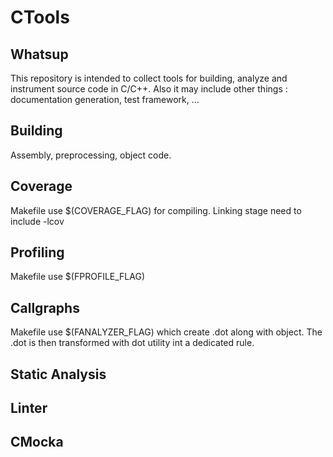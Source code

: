 # CTools

## Whatsup

This repository is intended to collect tools for building, analyze
and instrument source code in C/C++.
Also it may include other things : documentation generation,
test framework, ...

## Building

Assembly, preprocessing, object code.

## Coverage

Makefile use $(COVERAGE_FLAG) for compiling.
Linking stage need to include -lcov

## Profiling

Makefile use $(FPROFILE_FLAG)

## Callgraphs

Makefile use $(FANALYZER_FLAG) which create .dot along with object.
The .dot is then transformed with dot utility int a dedicated rule.

## Static Analysis
## Linter
## CMocka



